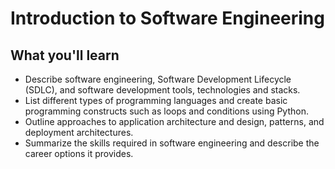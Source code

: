 # Introduction to Software Engineering

## What you'll learn

- Describe software engineering, Software Development Lifecycle (SDLC), and software development tools, technologies and stacks.  
- List different types of programming languages and create basic programming constructs such as loops and conditions using Python.   
- Outline approaches to application architecture and design, patterns, and deployment architectures.   
- Summarize the skills required in software engineering and describe the career options it provides.